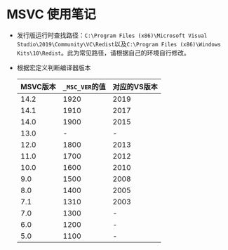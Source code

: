 # MSVC 使用笔记

- 发行版运行时查找路径：`C:\Program Files (x86)\Microsoft Visual Studio\2019\Community\VC\Redist`以及`C:\Program Files (x86)\Windows Kits\10\Redist`。此为常见路径，请根据自己的环境自行修改。
- 根据宏定义判断编译器版本

  | MSVC版本 | `_MSC_VER`的值 | 对应的VS版本 |
  | -------- | -------------- | ----------- |
  | 14.2 | 1920 | 2019 |
  | 14.1 | 1910 | 2017 |
  | 14.0 | 1900 | 2015 |
  | 13.0 | - | - |
  | 12.0 | 1800 | 2013 |
  | 11.0 | 1700 | 2012 |
  | 10.0 | 1600 | 2010 |
  | 9.0 | 1500 | 2008 |
  | 8.0 | 1400 | 2005 |
  | 7.1 | 1310 | 2003 |
  | 7.0 | 1300 | - |
  | 6.0 | 1200 | - |
  | 5.0 | 1100 | - |
